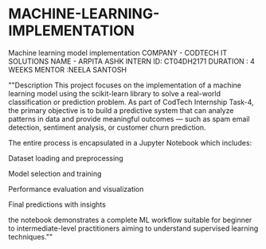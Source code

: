 # MACHINE-LEARNING-IMPLEMENTATION
Machine learning model implementation
COMPANY - CODTECH IT SOLUTIONS
NAME - ARPITA ASHK
INTERN ID: CT04DH2171
DURATION : 4 WEEKS
MENTOR :NEELA SANTOSH 

""Description
This project focuses on the implementation of a machine learning model using the scikit-learn library to solve a real-world classification or prediction problem. As part of CodTech Internship Task-4, the primary objective is to build a predictive system that can analyze patterns in data and provide meaningful outcomes — such as spam email detection, sentiment analysis, or customer churn prediction.

The entire process is encapsulated in a Jupyter Notebook which includes:

Dataset loading and preprocessing

Model selection and training

Performance evaluation and visualization

Final predictions with insights

the notebook demonstrates a complete ML workflow suitable for beginner to intermediate-level practitioners aiming to understand supervised learning techniques.""
